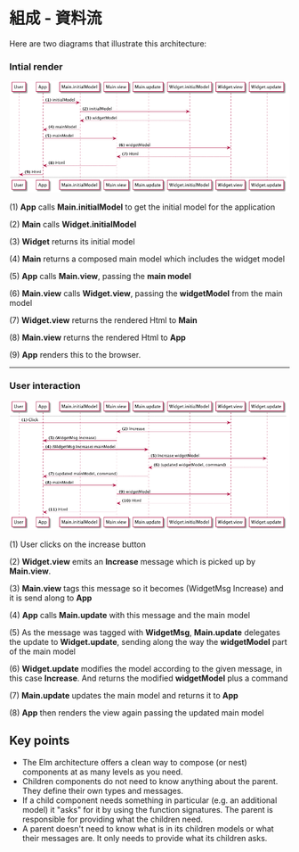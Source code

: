 # 組成 - 資料流

Here are two diagrams that illustrate this architecture:

### Intial render

![Flow](06-composing.png)

(1) __App__ calls __Main.initialModel__ to get the initial model for the application

(2) __Main__ calls __Widget.initialModel__

(3) __Widget__ returns its initial model

(4) __Main__ returns a composed main model which includes the widget model

(5) __App__ calls __Main.view__, passing the __main model__

(6) __Main.view__ calls __Widget.view__, passing the __widgetModel__ from the main model

(7) __Widget.view__ returns the rendered Html to __Main__

(8) __Main.view__ returns the rendered Html to __App__

(9) __App__ renders this to the browser.

---

### User interaction

![Flow](06-composing_001.png)

(1) User clicks on the increase button

(2) __Widget.view__ emits an __Increase__ message which is picked up by __Main.view__.

(3) __Main.view__ tags this message so it becomes (WidgetMsg Increase) and it is send along to __App__

(4) __App__ calls __Main.update__ with this message and the main model

(5) As the message was tagged with __WidgetMsg__, __Main.update__ delegates the update to __Widget.update__, sending along the way the __widgetModel__ part of the main model

(6) __Widget.update__ modifies the model according to the given message, in this case __Increase__. And returns the modified __widgetModel__ plus a command

(7) __Main.update__ updates the main model and returns it to __App__

(8) __App__ then renders the view again passing the updated main model

## Key points

- The Elm architecture offers a clean way to compose (or nest) components at as many levels as you need.
- Children components do not need to know anything about the parent. They define their own types and messages.
- If a child component needs something in particular (e.g. an additional model) it "asks" for it by using the function signatures. The parent is responsible for providing what the children need.
- A parent doesn't need to know what is in its children models or what their messages are.  It only needs to provide what its children asks.
